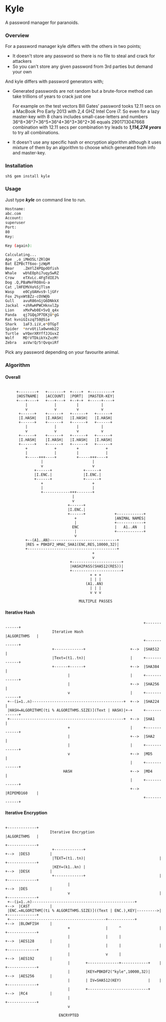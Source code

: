 Kyle
====
A password manager for paranoids.

### Overview

For a password manager kyle differs with the others in two points;

  * It doesn't store any password so there is no file to steal and crack for attackers 
  * So you can't store any given password from 3rd parties but demand your own

And kyle differs with password generators with;

  * Generated passwords are not random but a brute-force method can take trillions of years to crack just one

  	For example on the test vectors Bill Gates' password tooks 12.11 secs on a MacBook Pro Early 2013 with 2,4 GHZ Intel Core i7. So even for a lazy master-key with 8 chars includes small-case-letters and numbers 36^8+36^7+36^5+36^4+36^3+36^2+36 equals 2901713047668 combination with 12.11 secs per combination try leads to ***1,114,274 years*** to try all combinations.

  * It doesn't use any specific hash or encryption algorithm although it uses mixture of them by an algorithm to choose which generated from info and master-key.

### Installation

```bash
sh$ gem install kyle
```

### Usage

Just type ***kyle*** on command line to run.

```bash
Hostname:
abc.com
Account:
superuser
Port:
80
Key:

Key (again):

Calculating...
Ape	_,o_iMmO5L!ZRlQH
Bat	EZPBcTf6oo-jzWpM
Bear	.ZmYlZ4PQpdOfish
Whale	wb%EOphi7uqySwRZ
Crow	eTXvLc.4FgTdIEJ%
Dog	.Q,PBaMeFRO8nG-a
Cat	,lHFEMVXo%SjTlsm
Wasp	e0CyUAHvs9-ljGFr
Fox	2%yxWtBZz-cOVW@b
Gull	avuR86nGjG6DNkkX
Jackal	+zhRwHPWCHknxlZp
Lion	xMxPwb0E+5vQ_q4x
Panda	qj7GQqJP7EKjU*gG
Rat	kvniGIszq758@Sie
Shark	1aF3.iiV,e*OTGpT
Spider	*nrvUtila0wnmb22
Turtle	wYQerXRYffJJGvxZ
Wolf	MD!VTDkikYxZvzM!
Zebra	asVw!Q/5!QvqxiRf
```
Pick any password depending on your favourite animal.

### Algorithm

#### Overall

```

     +--------+   +-------+  +----+  +----------+
     |HOSTNAME|   |ACCOUNT|  |PORT|  |MASTER-KEY|
     +---+----+   +---+---+  +--+-+  +-----+----+
         |            |         |          |
         v            v         v          v
      +------+    +------+   +------+   +------+
      |I.HASH|    |I.HASH|   |I.HASH|   |I.HASH|
      +------+    +------+   +------+   +------+
         |            |         |          |
         v            v         v          v
      +------+    +------+   +------+   +------+
      |I.HASH|    |I.HASH|   |I.HASH|   |I.HASH|
      +------+    +------+   +------+   +------+
         +            +         +            +
         |            |         |            |
         +-----+++----+         +-----+++----+
                |                      |
                v                      v
             +------+              +------+
             |I.ENC.|              |I.ENC.|
             +------+              +------+
                +                      +
                |                      |
                +------------+++-------+
                              |
                              v
                            +------+
                            |I.ENC.|
                            +------+             +------------+
                               +                 |ANIMAL NAMES|
                               |                 +------------+
                              ENC                |   A1..AN   |
                               |                 +------------+
                               v
         +--(A1..AN)------------------------------+
         |RES = PBKDF2_HMAC_SHA1(ENC,RES,10000,32)|
         +----------------------------------------+
                                       +
                                       v
                             +----------------------+
                             |HASH2PASS(SHA512(RES))|
                             +----------------------+
                                      + + +
                                      | | |
                                    (A1..AN)
                                      | | |
                                      v v v

                                 MULTIPLE PASSES

```

#### Iterative Hash

```
                                                              +-------------+
                     Iterative Hash                           |ALGORITHMS   |
                                                              +-------------+
                     +-------------+                    +-->  |SHA512       |
                     |Text=(t1..tn)|                    |     +-------------+
                     +------+------+                    +-->  |SHA384       |
                            |                           |     +-------------+
                            |                           +-->  |SHA256       |
                            v                           |     +-------------+
 +--(i=1..n)-----------------------------------------+  +-->  |SHA224       |
 |HASH=ALGORITHM[(ti % ALGORITHMS.SIZE)](Text | HASH)|+-+     +-------------+
 +---------------------------------------------------+  +-->  |SHA1         |
                            +                           |     +-------------+
                            |                           +-->  |SHA2         |
                            |                           |     +-------------+
                            v                           +-->  |MD5          |
                                                        |     +-------------+
                          HASH                          +-->  |MD4          |
                                                        |     +-------------+
                                                        +-->  |RIPEMD160    |
                                                              +-------------+
```                                                              

#### Iterative Encryption

```
                                                                           +-------------+
                    Iterative Encryption                                   |ALGORITHMS   |
                                                                           +-------------+
                     +-------------+                                 +-->  |DES3         |
                     |TEXT=(t1..tn)|                                 |     +-------------+
                     |KEY=(k1..kn) |                                 +-->  |DESX         |
                     +-------------+                                 |     +-------------+
                            |                                        +-->  |DES          |
                            v                                        |     +-------------+
 +--(i=1..n)----------------------------------------------+          +-->  |CAST         |
 |ENC.=ALGORITHM[(ti % ALGORITHMS.SIZE)]((Text | ENC.),KEY|--------->|     +-------------+
 +-------------------------------------------+------------+          +-->  |BLOWFISH     |
                            +                |     ^                 |     +-------------+
                            |                |     |                 +-->  |AES128       |
                            |                |     |                 |     +-------------+
                            |                v     |                 +-->  |AES192       |
                            |       +--------------+------------+    |     +-------------+
                            |       |KEY=PBKDF2("kyle",10000,32)|    +-->  |AES256       |
                            |       | IV=SHA512(KEY)            |    |     +-------------+
                            |       +---------------------------+    +-->  |RC4          |
                            |                                              +-------------+
                            v

                        ENCRYPTED
```               

